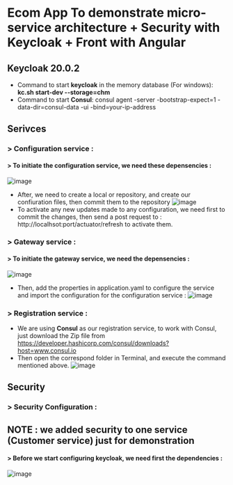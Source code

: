 # Ecom App To demonstrate micro-service architecture + Security with Keycloak + Front with Angular

## Keycloak 20.0.2
* Command to start **keycloak** in the memory database (For windows): **kc.sh start-dev --storage=chm**
* Command to start **Consul**:  consul agent -server -bootstrap-expect=1 -data-dir=consul-data -ui -bind=your-ip-address

## Serivces
### > Configuration service :
#### > To initiate the configuration service, we need these depensencies :
![image](https://user-images.githubusercontent.com/79362593/208492256-dce92526-18aa-437b-8fe1-e06bb713991a.png)
* After, we need to create a local or repository, and create our confiuration files, then commit them to the repository
![image](https://user-images.githubusercontent.com/79362593/208492463-5a45990a-8776-46e9-85c4-80c6f8b2297e.png)
* To activate any new updates made to any configuration, we need first to commit the changes, then send a post request to : http://localhsot:port/actuator/refresh to activate them.

### > Gateway service : 
#### > To initiate the gateway service, we need the depensencies : 
![image](https://user-images.githubusercontent.com/79362593/208492950-a2c9443d-d1c9-4302-bb82-c0a93eee8538.png)
* Then, add the properties in application.yaml to configure the service and import the configuration for the configuration service : 
![image](https://user-images.githubusercontent.com/79362593/208493129-9d426290-5d0b-4433-b9ec-9625a602d1b3.png)

### > Registration service : 
* We are using **Consul** as our registration service, to work with Consul, just download the Zip file from https://developer.hashicorp.com/consul/downloads?host=www.consul.io
* Then open the correspond folder in Terminal, and execute the command mentioned above.
![image](https://user-images.githubusercontent.com/79362593/208493792-38bd8e6a-3a6b-43b6-bbde-ac5c81889017.png)

## Security
### > Security Configuration :
## NOTE : we added security to one service (Customer service) just for demonstration
#### > Before we start configuring keycloak, we need first the dependencies : 
![image](https://user-images.githubusercontent.com/79362593/208494329-51cda1a2-dbc8-4950-b022-a5386242442d.png)

